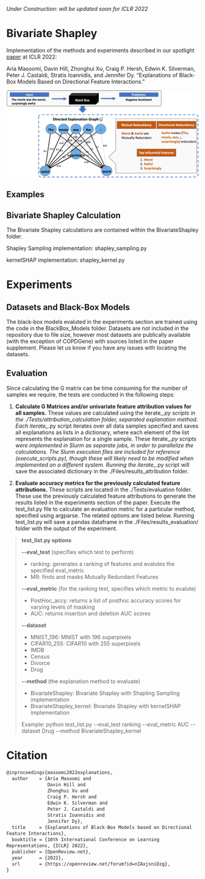 *Under Construction: will be updated soon for ICLR 2022*



# Bivariate Shapley

Implementation of the methods and experiments described in our spotlight [paper](https://openreview.net/forum?id=45Mr7LeKR9) at ICLR 2022:

Aria Masoomi, Davin Hill, Zhonghui Xu, Craig P. Hersh, Edwin K. Silverman, Peter J. Castaldi, Stratis Ioannidis, and Jennifer Dy. “Explanations of Black-Box Models Based on Directional Feature Interactions.”


![Image](https://github.com/davinhill/BivariateShapley/raw/main/Figures/fig1.jpg)


## Examples

## Bivariate Shapley Calculation
The Bivariate Shapley calculations are contained within the BivariateShapley folder.

Shapley Sampling implementation: shapley_sampling.py

kernelSHAP implementation: shapley_kernel.py




# Experiments



## Datasets and Black-Box Models
The black-box models evaluted in the experiments section are trained using the code in the BlackBox_Models folder. Datasets are not included in the repository due to file size, however most datasets are publically available (with the exception of COPDGene) with sources listed in the paper supplement. Please let us know if you have any issues with locating the datasets.

## Evaluation
Since calculating the G matrix can be time consuming for the number of samples we require, the tests are conducted in the following steps:
1. **Calculate G Matrices and/or univariate feature attribution values for all samples.** These values are calculated using the iterate_*.py scripts in the ./Tests/attribution_calculation folder, separated explanation method. Each iterate_*.py script iterates over all data samples specified and saves all explanations as lists in a dictionary, where each element of the list represents the explanation for a single sample. These iterate_*.py scripts were implemented in Slurm as separate jobs, in order to parallelize the calculations. The Slurm execution files are included for reference (execute_scripts.py), though these will likely need to be modified when implemented on a different system. Running the iterate_*.py script will save the associated dictionary in the ./Files/results_attribution folder.

2. **Evaluate accuracy metrics for the previously calculated feature attributions.** These scripts are located in the ./Tests/evaluation folder. These use the previously calculated feature attributions to generate the results listed in the experiments section of the paper. Execute the test_list.py file to calculate an evaluation metric for a particular method, specified using argparse. The related options are listed below. Running test_list.py will save a pandas dataframe in the ./Files/results_evaluation/ folder with the output of the experiment.


> **test_list.py options**
> 
> **--eval_test** (specifies which test to perform)
> * ranking: generates a ranking of features and evalutes the specified eval_metric
> * MR: finds and masks Mutually Redundant Features
> 
> **--eval_metric** (for the ranking test, specifies which metric to evalute)
> * PostHoc_accy: returns a list of posthoc accuracy scores for varying levels of masking
> * AUC: returns insertion and deletion AUC scores
> 
> **--dataset**
> * MNIST_196: MNIST with 196 superpixels
> * CIFAR10_255: CIFAR10 with 255 superpixels
> * IMDB
> * Census
> * Divorce
> * Drug
> 
> **--method** (the explanation method to evaluate)
> * BivariateShapley: Bivariate Shapley with Shapling Sampling implementation
> * BivariateShapley_kernel: Bivariate Shapley with kernelSHAP implementation
>
> Example: python test_list.py --eval_test ranking --eval_metric AUC --dataset Drug --method BivariateShapley_kernel


# Citation
```
@inproceedings{masoomi2022explanations,
  author    = {Aria Masoomi and
               Davin Hill and
               Zhonghui Xu and
               Craig P. Hersh and
               Edwin K. Silverman and
               Peter J. Castaldi and
               Stratis Ioannidis and
               Jennifer Dy},
  title     = {Explanations of Black-Box Models based on Directional Feature Interactions},
  booktitle = {10th International Conference on Learning Representations, {ICLR} 2022},
  publisher = {OpenReview.net},
  year      = {2022},
  url       = {https://openreview.net/forum?id=nIAxjsniDzg},
}
```
